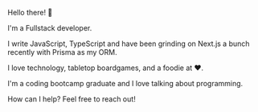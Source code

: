 Hello there! 👋

I'm a Fullstack developer. 

I write JavaScript, TypeScript and have been grinding on Next.js a bunch recently with Prisma as my ORM.

I love technology, tabletop boardgames, and a foodie at ❤.

I'm a coding bootcamp graduate and I love talking about programming. 

How can I help? Feel free to reach out!
